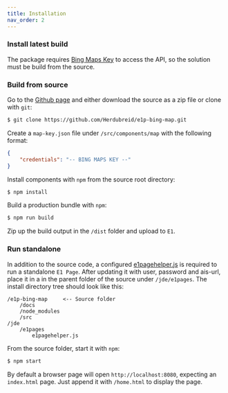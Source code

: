 ```yaml
---
title: Installation
nav_order: 2
---
```


### Install latest build

The package requires [Bing Maps Key](https://www.bingmapsportal.com/) to access the API, so the solution must be build from the source.

### Build from source

Go to the [Github page](https://github.com/Herdubreid/e1p-bing-map) and either download the source as a zip file or clone with `git`:

```bash
$ git clone https://github.com/Herdubreid/e1p-bing-map.git
```

Create a `map-key.json` file under `/src/components/map` with the following format:

```json
{
    "credentials": "-- BING MAPS KEY --"
}
```

Install components with `npm` from the source root directory:

```bash
$ npm install
```

Build a production bundle with `npm`:

```bash
$ npm run build
```

Zip up the build output in the `/dist` folder and upload to `E1`.

### Run standalone

In addition to the source code, a configured [e1pagehelper.js](https://gist.github.com/Herdubreid/5daff3c5108a732b24ea1c735e1e721e) is required to run a standalone `E1 Page`.  After updating it with user, password and ais-url, place it in a in the parent folder of the source under `/jde/e1pages`.  The install directory tree should look like this:

```
/e1p-bing-map     <-- Source folder
    /docs
    /node_modules
    /src
/jde
    /e1pages
        e1pagehelper.js
```

From the source folder, start it with `npm`:

```bash
$ npm start
```

By default a browser page will open `http://localhost:8080`, expecting an `index.html` page.  Just append it with `/home.html` to display the page.
